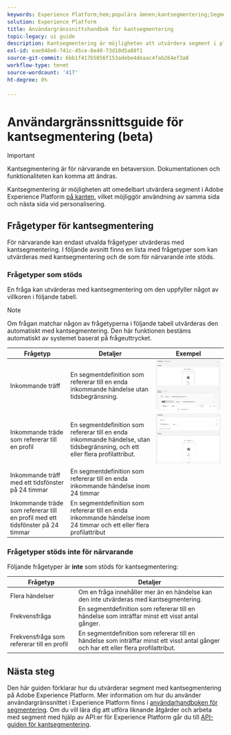 ```yaml
---
keywords: Experience Platform;hem;populära ämnen;kantsegmentering;Segmentering;Segmenteringstjänst;segmenteringstjänst;ui guide;streaming edge;
solution: Experience Platform
title: Användargränssnittshandbok för kantsegmentering
topic-legacy: ui guide
description: Kantsegmentering är möjligheten att utvärdera segment i plattformen direkt, vilket möjliggör användning av samma sida och nästa sida.
exl-id: eae948e6-741c-45ce-8e40-73d10d5a88f1
source-git-commit: 6bb1f417b5856f153adebe4deaac4fab264ef3a8
workflow-type: tm+mt
source-wordcount: '417'
ht-degree: 0%

---
```


# Användargränssnittsguide för kantsegmentering (beta)

>[!IMPORTANT]
>
>Kantsegmentering är för närvarande en betaversion. Dokumentationen och funktionaliteten kan komma att ändras.

Kantsegmentering är möjligheten att omedelbart utvärdera segment i Adobe Experience Platform [på kanten](../../edge/home.md), vilket möjliggör användning av samma sida och nästa sida vid personalisering.

## Frågetyper för kantsegmentering

För närvarande kan endast utvalda frågetyper utvärderas med kantsegmentering. I följande avsnitt finns en lista med frågetyper som kan utvärderas med kantsegmentering och de som för närvarande inte stöds.

### Frågetyper som stöds

En fråga kan utvärderas med kantsegmentering om den uppfyller något av villkoren i följande tabell.

>[!NOTE]
>
>Om frågan matchar någon av frågetyperna i följande tabell utvärderas den automatiskt med kantsegmentering. Den här funktionen bestäms automatiskt av systemet baserat på frågeuttrycket.

| Frågetyp | Detaljer | Exempel |
| ---------- | ------- | ------- |
| Inkommande träff | En segmentdefinition som refererar till en enda inkommande händelse utan tidsbegränsning. | ![](../images/ui/edge-segmentation/incoming-hit.png) |
| Inkommande träde som refererar till en profil | En segmentdefinition som refererar till en enda inkommande händelse, utan tidsbegränsning, och ett eller flera profilattribut. | ![](../images/ui/edge-segmentation/profile-hit.png) |
| Inkommande träff med ett tidsfönster på 24 timmar | En segmentdefinition som refererar till en enda inkommande händelse inom 24 timmar |  |
| Inkommande träde som refererar till en profil med ett tidsfönster på 24 timmar | En segmentdefinition som refererar till en enda inkommande händelse inom 24 timmar och ett eller flera profilattribut |  |

### Frågetyper stöds inte för närvarande

Följande frågetyper är **inte** som stöds för kantsegmentering:

| Frågetyp | Detaljer |
| ---------- | ------- |
| Flera händelser | Om en fråga innehåller mer än en händelse kan den inte utvärderas med kantsegmentering. |
| Frekvensfråga | En segmentdefinition som refererar till en händelse som inträffar minst ett visst antal gånger. |  |
| Frekvensfråga som refererar till en profil | En segmentdefinition som refererar till en händelse som inträffar minst ett visst antal gånger och har ett eller flera profilattribut. |  |

## Nästa steg

Den här guiden förklarar hur du utvärderar segment med kantsegmentering på Adobe Experience Platform. Mer information om hur du använder användargränssnittet i Experience Platform finns i [användarhandboken för segmentering](./overview.md). Om du vill lära dig att utföra liknande åtgärder och arbeta med segment med hjälp av API:er för Experience Platform går du till [API-guiden för kantsegmentering](../api/edge-segmentation.md).
